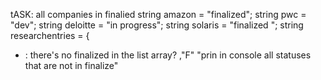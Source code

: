 tASK: all companies in finalied 
            string amazon = "finalized";
            string pwc = "dev";
            string deloitte = "in progress";
            string solaris = "finalized ";
            string researchentries = {
* : there's no finalized in the list array? ,"F" "prin in console all statuses that are not in finalize"

